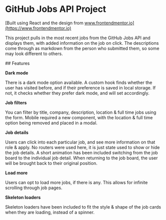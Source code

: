 # GitHub Jobs API Project

[Built using React and the design from www.frontendmentor.io](https://www.frontendmentor.io)

This project pulls in the most recent jobs from the GitHub Jobs API and displays them, with added information on the job on click. The descriptions come through as markdown from the person who submitted them, so some may look different to others. 


## Features

__Dark mode__

There is a dark mode option available. A custom hook finds whether the user has visited before, and if their preference is saved in local storage. If not, it checks whether they prefer dark mode, and will set accordingly.

__Job filters__

You can filter by title, company, description, location & full time jobs using the form. Mobile required a new component, with the location & full time option being removed and placed in a modal.

__Job details__

Users can click into each particular job, and see more information on that role & apply. No routers were used here, it is just state used to show or hide the job details. A short animation has been included switching from the job board to the individual job detail. When returning to the job board, the user will be brought back to their original position.

__Load more__

Users can opt to load more jobs, if there is any. This allows for infinite scrolling through job pages.

__Skeleton loaders__

Skeleton loaders have been included to fit the style & shape of the job cards when they are loading, instead of a spinner. 
